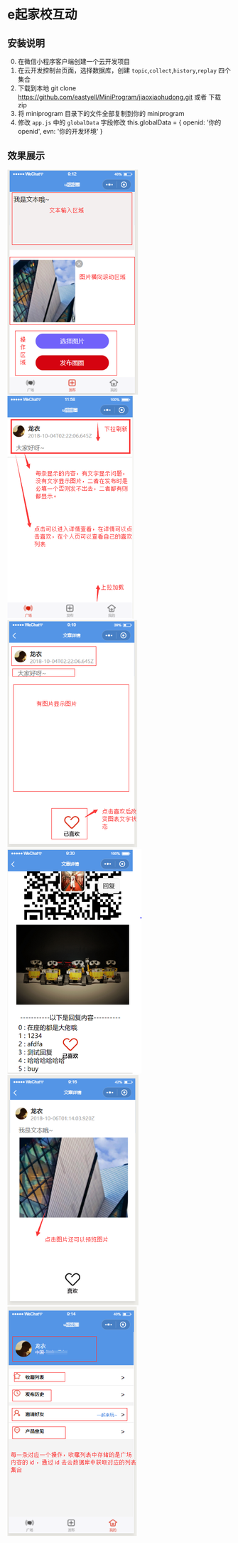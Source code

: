 ﻿# e起家校互动
## 安装说明
0. 在微信小程序客户端创建一个云开发项目
1. 在云开发控制台页面，选择数据库，创建 `topic`,`collect`,`history`,`replay` 四个集合
2. 下载到本地 git clone https://github.com/eastyell/MiniProgram/jiaoxiaohudong.git 或者 下载 zip
3. 将 miniprogram 目录下的文件全部复制到你的 miniprogram
4. 修改 `app.js` 中的 `globalData` 字段修改
	this.globalData = {
      openid: '你的openid',
      evn: '你的开发环境'
    }    

## 效果展示
![发布](/jiaoxiaohudong/screenshots/发布.png)
![公告首页](/jiaoxiaohudong/screenshots/公告首页.png)
![详情](/jiaoxiaohudong/screenshots/公告详情.png)
![回复](/jiaoxiaohudong/screenshots/回复.PNG)
![预览图片](/jiaoxiaohudong/screenshots/预览图片.png)
![我的](/jiaoxiaohudong/screenshots/我的.png)
